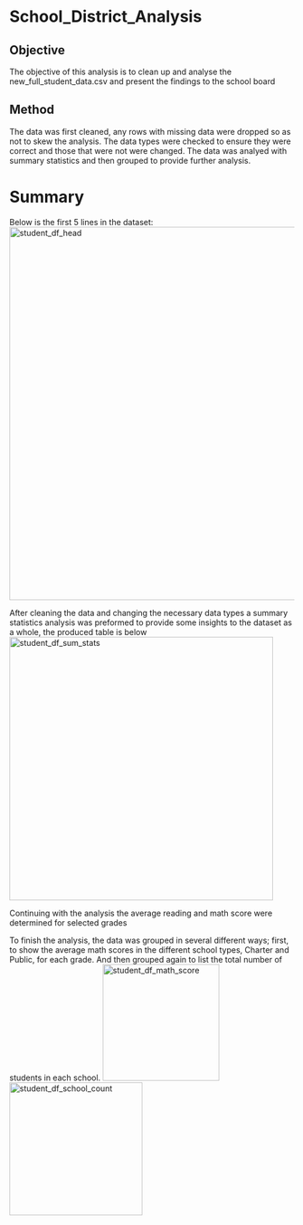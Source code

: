 # School_District_Analysis

## Objective
The objective of this analysis is to clean up and analyse the new_full_student_data.csv and present the findings to the school board

## Method
The data was first cleaned, any rows with missing data were dropped so as not to skew the analysis. The data types were checked to ensure they were correct and those that were not were changed. The data was analyed with summary statistics and then grouped to provide further analysis.

# Summary
Below is the first 5 lines in the dataset:
<img width="660" alt="student_df_head" src="https://user-images.githubusercontent.com/112291888/193430854-8fa562f0-0bfa-4423-9a16-8809d34b6b57.png">

After cleaning the data and changing the necessary data types a summary statistics analysis was preformed to provide some insights to the dataset as a whole, the produced table is below
<img width="466" alt="student_df_sum_stats" src="https://user-images.githubusercontent.com/112291888/193430933-bf5282ec-1460-49ba-bde8-db2dfabb1ead.png">

Continuing with the analysis the average reading and math score were determined for selected grades

To finish the analysis, the data was grouped in several different ways; first, to show the average math scores in the different school types, Charter and Public, for each grade. And then grouped again to list the total number of students in each school.
<img width="206" alt="student_df_math_score" src="https://user-images.githubusercontent.com/112291888/193431043-84e13b56-65de-4045-b007-74e6349e1ea2.png">
<img width="235" alt="student_df_school_count" src="https://user-images.githubusercontent.com/112291888/193431054-8c12da6a-ecf6-4777-b9ec-1b97d8de0676.png">
